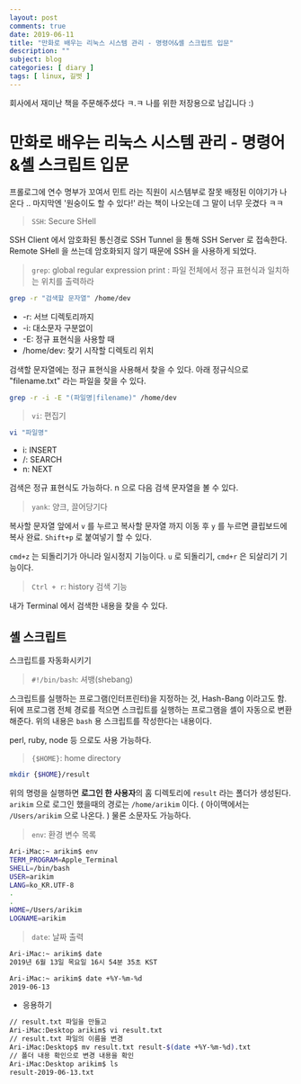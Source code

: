 ```yaml
---
layout: post
comments: true
date: 2019-06-11
title: "만화로 배우는 리눅스 시스템 관리 - 명령어&셸 스크립트 입문"
description: ""
subject: blog
categories: [ diary ]
tags: [ linux, 길벗 ]
---
```


회사에서 재미난 책을 주문해주셨다 ㅋ.ㅋ
나를 위한 저장용으로 남깁니다 :)

# 만화로 배우는 리눅스 시스템 관리 - 명령어&셸 스크립트 입문

프롤로그에 연수 명부가 꼬여서 민트 라는 직원이 시스템부로 잘못 배정된 이야기가 나온다 ..
마지막엔 '원숭이도 할 수 있다!' 라는 책이 나오는데 그 말이 너무 웃겼다 ㅋㅋ

> `SSH`: Secure SHell

SSH Client 에서 암호화된 통신경로 SSH Tunnel 을 통해 SSH Server 로 접속한다.
Remote SHell 을 쓰는데 암호화되지 않기 때문에 SSH 을 사용하게 되었다.

> `grep`: global regular expression print
>       : 파일 전체에서 정규 표현식과 일치하는 위치를 출력하라

```bash
grep -r "검색할 문자열" /home/dev
```

- -r: 서브 디렉토리까지
- -i: 대소문자 구분없이
- -E: 정규 표현식을 사용할 때
- /home/dev: 찾기 시작할 디렉토리 위치

검색할 문자열에는 정규 표현식을 사용해서 찾을 수 있다.
아래 정규식으로 "filename.txt" 라는 파일을 찾을 수 있다.

```bash
grep -r -i -E "(파일명|filename)" /home/dev
```

> `vi`: 편집기

```bash
vi "파일명"
```

- i: INSERT
- /: SEARCH
- n: NEXT

검색은 정규 표현식도 가능하다. n 으로 다음 검색 문자열을 볼 수 있다.

> `yank`: 양크, 끌어당기다

복사할 문자열 앞에서 `v` 를 누르고 복사할 문자열 까지 이동 후 `y` 를 누르면 클립보드에 복사 완료.
`Shift+p` 로 붙여넣기 할 수 있다.

`cmd+z` 는 되돌리기가 아니라 일시정지 기능이다.
`u` 로 되돌리기, `cmd+r` 은 되살리기 기능이다.


> `Ctrl + r`: history 검색 기능

내가 Terminal 에서 검색한 내용을 찾을 수 있다.

## 셸 스크립트

스크립트를 자동화시키기

> `#!/bin/bash`: 셔뱅(shebang)

스크립트를 실행하는 프로그램(인터프린터)을 지정하는 것, Hash-Bang 이라고도 함.
뒤에 프로그램 전체 경로를 적으면 스크립트를 실행하는 프로그램을 셸이 자동으로 변환해준다.
위의 내용은 `bash` 용 스크립트를 작성한다는 내용이다.

perl, ruby, node 등 으로도 사용 가능하다.

> `{$HOME}`: home directory

```bash
mkdir {$HOME}/result
```

위의 명령을 실행하면 **로그인 한 사용자**의 홈 디렉토리에 `result` 라는 폴더가 생성된다.
`arikim` 으로 로그인 했을때의 경로는 `/home/arikim` 이다.
( 아이맥에서는 `/Users/arikim` 으로 나온다. )
물론 소문자도 가능하다.

> `env`: 환경 변수 목록

```bash
Ari-iMac:~ arikim$ env
TERM_PROGRAM=Apple_Terminal
SHELL=/bin/bash
USER=arikim
LANG=ko_KR.UTF-8
.
.
HOME=/Users/arikim
LOGNAME=arikim
```

> `date`: 날짜 출력

```bash
Ari-iMac:~ arikim$ date
2019년 6월 13일 목요일 16시 54분 35초 KST
```

```bash
Ari-iMac:~ arikim$ date +%Y-%m-%d
2019-06-13
```

- 응용하기

```bash
// result.txt 파일을 만들고
Ari-iMac:Desktop arikim$ vi result.txt 
// result.txt 파일의 이름을 변경
Ari-iMac:Desktop$ mv result.txt result-$(date +%Y-%m-%d).txt 
// 폴더 내용 확인으로 변경 내용을 확인
Ari-iMac:Desktop arikim$ ls 
result-2019-06-13.txt
```
